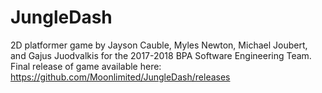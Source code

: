 # JungleDash
2D platformer game by Jayson Cauble, Myles Newton, Michael Joubert, and Gajus Juodvalkis for the 2017-2018 BPA Software
Engineering Team.
Final release of game available here: https://github.com/Moonlimited/JungleDash/releases
